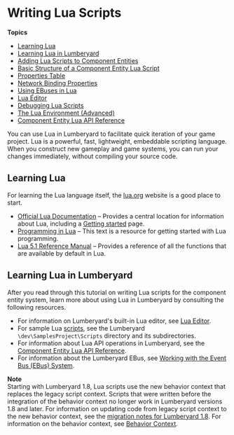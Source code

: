 # Writing Lua Scripts<a name="lua-scripting-intro"></a>

**Topics**
+ [Learning Lua](#lua-scripting-resources-general)
+ [Learning Lua in Lumberyard](#lua-scripting-resources-ly)
+ [Adding Lua Scripts to Component Entities](lua-scripting-intro-add-script-to-component.md)
+ [Basic Structure of a Component Entity Lua Script](lua-scripting-ces-basic-structure-of-a-component-entity-lua-script.md)
+ [Properties Table](lua-scripting-ces-properties.md)
+ [Network Binding Properties](lua-script-networking-binding.md)
+ [Using EBuses in Lua](lua-scripting-ces-using-ebuses.md)
+ [Lua Editor](lua-editor-debugger.md)
+ [Debugging Lua Scripts](lua-scripting-ces-debugging-scripts.md)
+ [The Lua Environment \(Advanced\)](lua-scripting-ces-the-lua-environment.md)
+ [Component Entity Lua API Reference](lua-api.md)

You can use Lua in Lumberyard to facilitate quick iteration of your game project\. Lua is a powerful, fast, lightweight, embeddable scripting language\. When you construct new gameplay and game systems, you can run your changes immediately, without compiling your source code\.

## Learning Lua<a name="lua-scripting-resources-general"></a>

For learning the Lua language itself, the [lua\.org](http://www.lua.org) website is a good place to start\.
+ [Official Lua Documentation](http://www.lua.org/docs.html) – Provides a central location for information about Lua, including a [Getting started](http://www.lua.org/start.html) page\. 
+ [Programming in Lua](http://www.lua.org/pil/) – This text is a resource for getting started with Lua programming\.
+ [Lua 5\.1 Reference Manual](http://www.lua.org/manual/5.1/) – Provides a reference of all the functions that are available by default in Lua\.

## Learning Lua in Lumberyard<a name="lua-scripting-resources-ly"></a>

After you read through this tutorial on writing Lua scripts for the component entity system, learn more about using Lua in Lumberyard by consulting the following resources\.
+ For information on Lumberyard's built\-in Lua editor, see [Lua Editor](lua-editor-debugger.md)\.
+ For sample Lua [scripts](https://docs.aws.amazon.com/lumberyard/latest/userguide/ly-glos-chap.html#scripts), see the Lumberyard `\dev\SamplesProject\Scripts` directory and its subdirectories\.
+ For information about Lua API operations in Lumberyard, see the [Component Entity Lua API Reference](lua-api.md)\.
+ For information about the Lumberyard EBus, see [Working with the Event Bus \(EBus\) System](ebus-intro.md)\.

**Note**  
Starting with Lumberyard 1\.8, Lua scripts use the new behavior context that replaces the legacy script context\. Scripts that were written before the integration of the behavior context no longer work in Lumberyard versions 1\.8 and later\. For information on updating code from legacy script context to the new behavior context, see the [migration notes for Lumberyard 1\.8](lumberyard-migrating-1-8.md)\. For information on the behavior context, see [Behavior Context](component-entity-system-reflection-behavior-context.md)\.